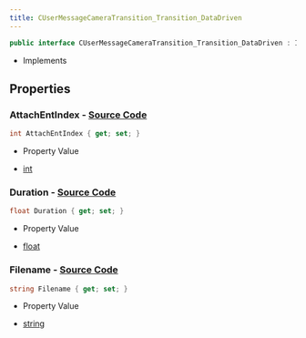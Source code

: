 ```yaml
---
title: CUserMessageCameraTransition_Transition_DataDriven
---
```


```csharp
public interface CUserMessageCameraTransition_Transition_DataDriven : ITypedProtobuf<CUserMessageCameraTransition_Transition_DataDriven>, INativeHandle
```

- Implements

## Properties

### **AttachEntIndex** - [Source Code](https://github.com/swiftly-solution/swiftlys2/blob/main/managed/src/SwiftlyS2.Generated/Protobufs/Interfaces/CUserMessageCameraTransition_Transition_DataDriven.cs#L16)

```csharp
int AttachEntIndex { get; set; }
```

- Property Value

- [int](https://learn.microsoft.com/dotnet/api/system.int32)

### **Duration** - [Source Code](https://github.com/swiftly-solution/swiftlys2/blob/main/managed/src/SwiftlyS2.Generated/Protobufs/Interfaces/CUserMessageCameraTransition_Transition_DataDriven.cs#L19)

```csharp
float Duration { get; set; }
```

- Property Value

- [float](https://learn.microsoft.com/dotnet/api/system.single)

### **Filename** - [Source Code](https://github.com/swiftly-solution/swiftlys2/blob/main/managed/src/SwiftlyS2.Generated/Protobufs/Interfaces/CUserMessageCameraTransition_Transition_DataDriven.cs#L13)

```csharp
string Filename { get; set; }
```

- Property Value

- [string](https://learn.microsoft.com/dotnet/api/system.string)

